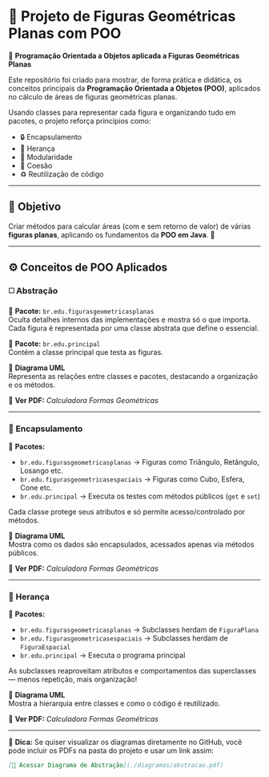 # 📐 Projeto de Figuras Geométricas Planas com POO

🎯 **Programação Orientada a Objetos aplicada a Figuras Geométricas Planas**

Este repositório foi criado para mostrar, de forma prática e didática, os conceitos principais da **Programação Orientada a Objetos (POO)**, aplicados no cálculo de áreas de figuras geométricas planas.  

Usando classes para representar cada figura e organizando tudo em pacotes, o projeto reforça princípios como:

- 🔒 Encapsulamento  
- 🧬 Herança  
- 🧱 Modularidade  
- 🧠 Coesão  
- ♻️ Reutilização de código

---

## 🎯 Objetivo

Criar métodos para calcular áreas (com e sem retorno de valor) de várias **figuras planas**, aplicando os fundamentos da **POO em Java**. 🚀

---

## ⚙️ Conceitos de POO Aplicados

### ◻️ Abstração

📁 **Pacote:** `br.edu.figurasgeometricasplanas`  
Oculta detalhes internos das implementações e mostra só o que importa. Cada figura é representada por uma classe abstrata que define o essencial.  

📁 **Pacote:** `br.edu.principal`  
Contém a classe principal que testa as figuras.

📌 **Diagrama UML**  
Representa as relações entre classes e pacotes, destacando a organização e os métodos.

📎 **Ver PDF:** _Calculadora Formas Geométricas_

---

### 🔐 Encapsulamento

📁 **Pacotes:**  
- `br.edu.figurasgeometricasplanas` → Figuras como Triângulo, Retângulo, Losango etc.  
- `br.edu.figurasgeometricasespaciais` → Figuras como Cubo, Esfera, Cone etc.  
- `br.edu.principal` → Executa os testes com métodos públicos (`get` e `set`)

Cada classe protege seus atributos e só permite acesso/controlado por métodos.

📌 **Diagrama UML**  
Mostra como os dados são encapsulados, acessados apenas via métodos públicos.

📎 **Ver PDF:** _Calculadora Formas Geométricas_

---

### 🧬 Herança

📁 **Pacotes:**  
- `br.edu.figurasgeometricasplanas` → Subclasses herdam de `FiguraPlana`  
- `br.edu.figurasgeometricasespaciais` → Subclasses herdam de `FiguraEspacial`  
- `br.edu.principal` → Executa o programa principal

As subclasses reaproveitam atributos e comportamentos das superclasses — menos repetição, mais organização!

📌 **Diagrama UML**  
Mostra a hierarquia entre classes e como o código é reutilizado.

📎 **Ver PDF:** _Calculadora Formas Geométricas_

---

🧠 **Dica:** Se quiser visualizar os diagramas diretamente no GitHub, você pode incluir os PDFs na pasta do projeto e usar um link assim:

```markdown
[📄 Acessar Diagrama de Abstração](./diagramas/abstracao.pdf)
